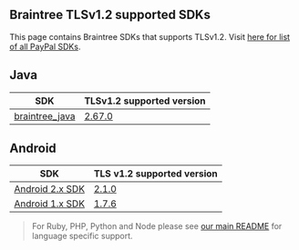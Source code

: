## Braintree TLSv1.2 supported SDKs

This page contains Braintree SDKs that supports TLSv1.2. Visit [here for list of all PayPal SDKs](/PayPal/README.md). 

## Java

SDK | TLSv1.2 supported version
--- | -------
[braintree_java](https://github.com/braintree/braintree_java/) | [2.67.0](https://github.com/braintree/braintree_java/releases/)

## Android

SDK | TLS v1.2 supported version
--- | --------
[Android 2.x SDK](https://github.com/braintree/braintree_android/) | [2.1.0](https://github.com/braintree/braintree_android/releases/)
[Android 1.x SDK](https://github.com/braintree/braintree_android/) | [1.7.6](https://github.com/braintree/braintree_android/releases/)

> For Ruby, PHP, Python and Node please see [our main README](/README.md) for language specific support.